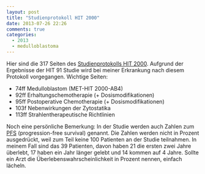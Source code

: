 ```yaml
---
layout: post
title: "Studienprotokoll HIT 2000"
date: 2013-07-26 22:26
comments: true
categories:
  - 2013
  - medulloblastoma
---
```

Hier sind die 317 Seiten des [Studienprotokolls HIT 2000][hit2000].
Aufgrund der Ergebnisse der HIT 91 Studie wird bei meiner Erkrankung
nach diesem Protokoll vorgegangen. Wichtige Seiten:

* 74ff Medulloblastom (MET-HIT 2000-AB4)
* 92ff Erhaltungschemotherapie (+ Dosismodifikationen)
* 95ff Postoperative Chemotherapie (+ Dosismodifikationen)
* 103f Nebenwirkungen der Zytostatika
* 113ff Strahlentherapeutische Richtlinien

Noch eine persönliche Bemerkung: In der Studie werden auch Zahlen zum
[PFS][pfs] (progression-free survival) genannt. Die Zahlen werden nicht
in Prozent ausgedrückt, weil zum Teil keine 100 Patienten an der
Studie teilnahmen. In meinem Fall sind das 39 Patienten, davon haben
21 die ersten zwei Jahre überlebt, 17 haben ein Jahr länger gelebt und
14 kommen auf 4 Jahre. Sollte ein Arzt die
Überlebenswahrscheinlichkeit in Prozent nennen, einfach lächeln.

[hit2000]: https://web.archive.org/web/20140714173049/http://protiv-raka.org/wp-content/uploads/2011/02/protokol_hit_2000.pdf
[pfs]: https://en.wikipedia.org/wiki/Progression-free_survival
